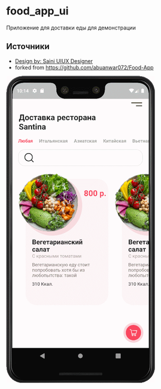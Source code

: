 # food_app_ui

Приложение для доставки еды для демонстрации

## Источники
- [Design by: Saini UIUX Designer](https://www.uplabs.com/posts/happy-meals-food-delivery-app)
- forked from https://github.com/abuanwar072/Food-App

![](food-demo.gif)

